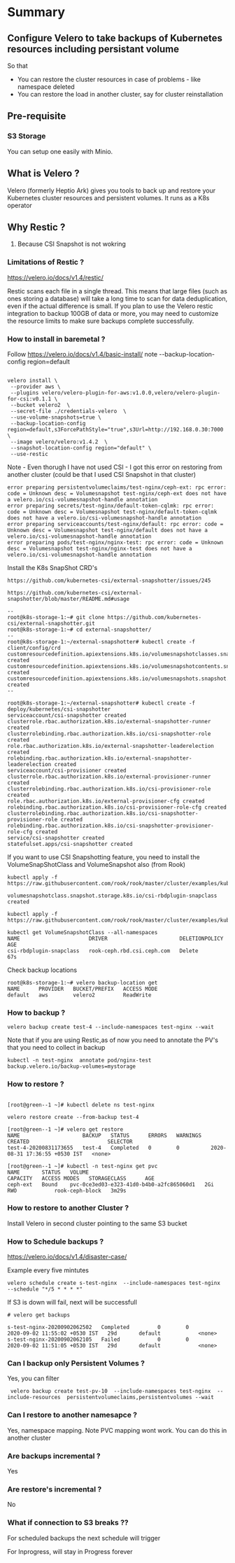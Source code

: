 # Summary

## Configure Velero to take backups of Kubernetes resources including persistant volume

So that

- You can restore the cluster resources in case of problems - like namespace deleted
- You can restore the load in another cluster, say for cluster reinstallation


## Pre-requisite 

### S3 Storage

You can setup one easily with Minio.

## What is Velero ?

Velero (formerly Heptio Ark) gives you tools to back up and restore your Kubernetes cluster resources and persistent volumes. It runs as a K8s operator

## Why Restic ?

1. Because CSI Snapshot is not wokring

### Limitations of Restic ?

https://velero.io/docs/v1.4/restic/

Restic scans each file in a single thread. This means that large files (such as ones storing a database) will take a long time to scan for data deduplication, even if the actual difference is small.
If you plan to use the Velero restic integration to backup 100GB of data or more, you may need to customize the resource limits to make sure backups complete successfully.

### How to install in baremetal ?

Follow https://velero.io/docs/v1.4/basic-install/
note  --backup-location-config region=default

```

velero install \
 --provider aws \
 --plugins velero/velero-plugin-for-aws:v1.0.0,velero/velero-plugin-for-csi:v0.1.1 \
 --bucket velero2  \
 --secret-file ./credentials-velero  \
 --use-volume-snapshots=true \
 --backup-location-config region=default,s3ForcePathStyle="true",s3Url=http://192.168.0.30:7000  \
 --image velero/velero:v1.4.2  \
 --snapshot-location-config region="default" \
 --use-restic
```
Note - Even thorugh I have not used CSI - I got this error on restoring from another cluster (could be that I used CSI Snapshot in that cluster)

```
error preparing persistentvolumeclaims/test-nginx/ceph-ext: rpc error: code = Unknown desc = Volumesnapshot test-nginx/ceph-ext does not have a velero.io/csi-volumesnapshot-handle annotation
error preparing secrets/test-nginx/default-token-cqlmk: rpc error: code = Unknown desc = Volumesnapshot test-nginx/default-token-cqlmk does not have a velero.io/csi-volumesnapshot-handle annotation
error preparing serviceaccounts/test-nginx/default: rpc error: code = Unknown desc = Volumesnapshot test-nginx/default does not have a velero.io/csi-volumesnapshot-handle annotation
error preparing pods/test-nginx/nginx-test: rpc error: code = Unknown desc = Volumesnapshot test-nginx/nginx-test does not have a velero.io/csi-volumesnapshot-handle annotation
```

Install the K8s SnapShot CRD's

```
https://github.com/kubernetes-csi/external-snapshotter/issues/245

https://github.com/kubernetes-csi/external-snapshotter/blob/master/README.md#usage

--
root@k8s-storage-1:~# git clone https://github.com/kubernetes-csi/external-snapshotter.git
root@k8s-storage-1:~# cd external-snapshotter/
--
root@k8s-storage-1:~/external-snapshotter# kubectl create -f client/config/crd
customresourcedefinition.apiextensions.k8s.io/volumesnapshotclasses.snapshot.storage.k8s.io created
customresourcedefinition.apiextensions.k8s.io/volumesnapshotcontents.snapshot.storage.k8s.io created
customresourcedefinition.apiextensions.k8s.io/volumesnapshots.snapshot.storage.k8s.io created
--

root@k8s-storage-1:~/external-snapshotter# kubectl create -f deploy/kubernetes/csi-snapshotter
serviceaccount/csi-snapshotter created
clusterrole.rbac.authorization.k8s.io/external-snapshotter-runner created
clusterrolebinding.rbac.authorization.k8s.io/csi-snapshotter-role created
role.rbac.authorization.k8s.io/external-snapshotter-leaderelection created
rolebinding.rbac.authorization.k8s.io/external-snapshotter-leaderelection created
serviceaccount/csi-provisioner created
clusterrole.rbac.authorization.k8s.io/external-provisioner-runner created
clusterrolebinding.rbac.authorization.k8s.io/csi-provisioner-role created
role.rbac.authorization.k8s.io/external-provisioner-cfg created
rolebinding.rbac.authorization.k8s.io/csi-provisioner-role-cfg created
clusterrolebinding.rbac.authorization.k8s.io/csi-snapshotter-provisioner-role created
rolebinding.rbac.authorization.k8s.io/csi-snapshotter-provisioner-role-cfg created
service/csi-snapshotter created
statefulset.apps/csi-snapshotter created
```

If you want to use CSI Snapshotting feature, you need to install the VolumeSnapShotClass and VolumeSnapshot also (from Rook)

```
kubectl apply -f https://raw.githubusercontent.com/rook/rook/master/cluster/examples/kubernetes/ceph/csi/rbd/snapshotclass.yaml

volumesnapshotclass.snapshot.storage.k8s.io/csi-rbdplugin-snapclass created

kubectl apply -f https://raw.githubusercontent.com/rook/rook/master/cluster/examples/kubernetes/ceph/csi/rbd/snapshot.yaml

kubectl get VolumeSnapshotClass --all-namespaces
NAME                      DRIVER                       DELETIONPOLICY   AGE
csi-rbdplugin-snapclass   rook-ceph.rbd.csi.ceph.com   Delete           67s
```


Check backup locations

```
root@k8s-storage-1:~# velero backup-location get 
NAME      PROVIDER   BUCKET/PREFIX   ACCESS MODE
default   aws        velero2         ReadWrite
```

### How to backup ?

```
velero backup create test-4 --include-namespaces test-nginx --wait
````
Note that if you are using Restic,as of now you need to annotate the PV's that you need to collect in backup

```
kubectl -n test-nginx  annotate pod/nginx-test backup.velero.io/backup-volumes=mystorage
```

### How to restore ?

```

[root@green--1 ~]# kubectl delete ns test-nginx

velero restore create --from-backup test-4

[root@green--1 ~]# velero get restore
NAME                    BACKUP   STATUS      ERRORS   WARNINGS   CREATED                         SELECTOR
test-4-20200831173655   test-4   Completed   0        0          2020-08-31 17:36:55 +0530 IST   <none>

[root@green--1 ~]# kubectl -n test-nginx get pvc
NAME       STATUS   VOLUME                                     CAPACITY   ACCESS MODES   STORAGECLASS      AGE
ceph-ext   Bound    pvc-0ce3ed03-e323-41d0-b4b0-a2fc865060d1   2Gi        RWO            rook-ceph-block   3m29s

```

### How to restore to another Cluster ?

Install Velero in second cluster pointing to the same S3 bucket


### How to Schedule backups ?

https://velero.io/docs/v1.4/disaster-case/

Example every five mintutes

```
velero schedule create s-test-nginx  --include-namespaces test-nginx  --schedule "*/5 * * * *"
```

If S3 is down will fail, next will be successfull
```
# velero get backups

s-test-nginx-20200902062502   Completed         0        0          2020-09-02 11:55:02 +0530 IST   29d       default            <none>
s-test-nginx-20200902062105   Failed            0        0          2020-09-02 11:51:05 +0530 IST   29d       default            <none>

```

### Can I backup only Persistent Volumes ?

Yes, you can filter

```
 velero backup create test-pv-10  --include-namespaces test-nginx  --include-resources  persistentvolumeclaims,persistentvolumes --wait
 ```

### Can I restore to another namesapce ?

Yes, namespace mapping. Note PVC mapping wont work. You can do this in another cluster

### Are backups incremental ?

Yes

### Are restore's incremental ?

No

### What if connection to S3 breaks ??


For scheduled backups the next schedule will trigger

For Inprogress, will stay in Progress forever

